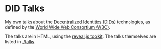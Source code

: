 # DID Talks

My own talks about the [Decentralized Identities (DIDs)](https://www.w3.org/TR/did-core/) technologies, as defined by the [World Wide Web Consortium (W3C)](https://www.w3.org/).

The talks are in HTML, using the [reveal.js toolkit](https://revealjs.com/). The talks themselves are listed in [./talks](./talks).

